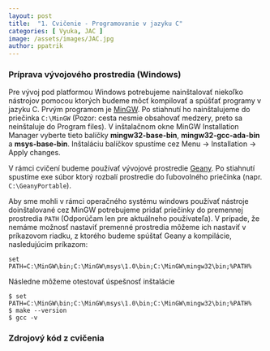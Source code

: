 ```yaml
---
layout: post
title:  "1. Cvičenie - Programovanie v jazyku C"
categories: [ Vyuka, JAC ]
image: /assets/images/JAC.jpg
author: ppatrik
---
```


### Príprava vývojového prostredia (Windows)

Pre vývoj pod platformou Windows potrebujeme nainštalovať niekoľko nástrojov pomocou ktorých budeme môcť kompilovať a spúšťať programy v jazyku C.
Prvým programom je [MinGW](https://osdn.net/projects/mingw/downloads/68260/mingw-get-setup.exe/).
Po stiahnutí ho nainštalujeme do priečinka `C:\MinGW` (Pozor: cesta nesmie obsahovať medzery, preto sa neinštaluje do Program files).
V inštalačnom okne MinGW Installation Manager vyberte tieto balíčky **mingw32-base-bin**, **mingw32-gcc-ada-bin** a **msys-base-bin**.
Inštaláciu balíčkov spustíme cez Menu -> Installation -> Apply changes.

V rámci cvičení budeme používať vývojové prostredie [Geany](https://portableapps.com/apps/development/geany_portable).
Po stiahnutí spustíme exe súbor ktorý rozbalí prostredie do ľubovolného priečinka (napr. `C:\GeanyPortable`).

Aby sme mohli v rámci operačného systému windows používať nástroje doinštalované cez MinGW potrebujeme pridať priečinky do premennej prostredia `PATH` (Odporúčam len pre aktuálneho používateľa).
V prípade, že nemáme možnosť nastaviť premenné prostredia môžeme ich nastaviť v príkazovom riadku, z ktorého budeme spúštať Geany a kompilácie, nasledujúcim príkazom:

```
set PATH=C:\MinGW\bin;C:\MinGW\msys\1.0\bin;C:\MinGW\mingw32\bin;%PATH%
```

Následne môžeme otestovať úspešnosť inštalácie

```
$ set PATH=C:\MinGW\bin;C:\MinGW\msys\1.0\bin;C:\MinGW\mingw32\bin;%PATH%
$ make --version
$ gcc -v
```

### Zdrojový kód z cvičenia
